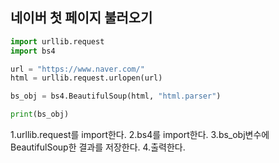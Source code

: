 ## 네이버 첫 페이지 불러오기
```python
import urllib.request
import bs4

url = "https://www.naver.com/"
html = urllib.request.urlopen(url)

bs_obj = bs4.BeautifulSoup(html, "html.parser")

print(bs_obj)
```
1.urllib.request를 import한다.
2.bs4를 import한다.
3.bs_obj변수에 BeautifulSoup한 결과를 저장한다.
4.출력한다.
